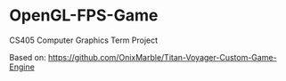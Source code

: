 # OpenGL-FPS-Game

CS405 Computer Graphics Term Project

Based on: https://github.com/OnixMarble/Titan-Voyager-Custom-Game-Engine
